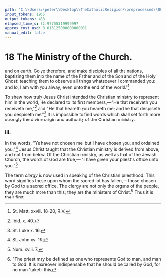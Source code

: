 ```yaml
---
path: "C:\\Users\\peter\\Desktop\\TheCatholicReligion\\preprocessed\\00038.jpg"
input_tokens: 1935
output_tokens: 488
elapsed_time_s: 32.97755319999997
approx_cost_usd: 0.013125000000000001
manual_edit: false
---
```

# 18 The Ministry of the Church.

and on earth. Go ye therefore, and make
disciples of all the nations, baptizing them
into the name of the Father and of the Son and
of the Holy Ghost: teaching them to observe
all things whatsoever I commanded you: and
lo, I am with you alway, even unto the end
of the world."[^1]

To shew how truly Jesus Christ intended the
Christian ministry to represent him in the
world, He declared to its first members,—"He
that receiveth you receiveth me,"[^2] and "He
that heareth you heareth me; and he that
despiseth you despiseth me."[^3] It is impossible
to find words which shall set forth more strongly
the divine origin and authority of the Christian
ministry.

### iii.

In the words, "Ye have not chosen me, but
I have chosen you, and ordained you,"[^4] Jesus
Christ taught that the Christian ministry is
derived from above, and not from below. Of
the Christian ministry, as well as that of the
Jewish Church, the words of God are true,—
"I have given your priest's office unto you."[^5]

The term *clergy* is now used in speaking of
the Christian priesthood. This word signifies
those upon whom the sacred lot has fallen,—
those chosen by God to a sacred office. The
clergy are not only the organs of the people,
they are much more than this; they are the
ministers of Christ.[^6] Thus it is their first

[^1]: St. Matt. xxviii. 18-20, R.V.
[^2]: Ibid. x. 40.
[^3]: St. Luke x. 16.
[^4]: St. John xv. 16.
[^5]: Num. xviii. 7.
[^6]: "The priest may be defined as one who represents God
to man, and man to God. It is moreover indispensable
that he should be called by God, for no man 'taketh this